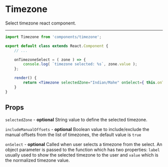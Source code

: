 # Timezone

Select timezone react component.

---

```jsx
import Timezone from 'components/timezone';

export default class extends React.Component {
	// ...

	onTimezoneSelect = ( zone ) => {
		console.log( `timezone selected: %s`, zone.value );
	};

	render() {
		return <Timezone selectedZone="Indian/Mahe" onSelect={ this.onTimezoneSelect } />;
	}
}
```

## Props

`selectedZone` - **optional** String value to define the selected timezone.

`includeManualOffsets` - **optional** Boolean value to include/exclude the manual offsets from the
list of timezones, the default value is `true`

`onSelect` - **optional** Called when user selects a timezone from the
select. An object parameter is passed to the function which has two
properties: `label` usually used to show the selected timezone to the user and
`value` which is the normalized timezone value.
